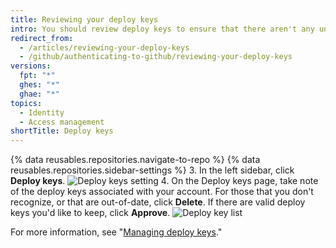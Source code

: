```yaml
---
title: Reviewing your deploy keys
intro: You should review deploy keys to ensure that there aren't any unauthorized (or possibly compromised) keys. You can also approve existing deploy keys that are valid.
redirect_from:
  - /articles/reviewing-your-deploy-keys
  - /github/authenticating-to-github/reviewing-your-deploy-keys
versions:
  fpt: "*"
  ghes: "*"
  ghae: "*"
topics:
  - Identity
  - Access management
shortTitle: Deploy keys
---
```


{% data reusables.repositories.navigate-to-repo %}
{% data reusables.repositories.sidebar-settings %} 3. In the left sidebar, click **Deploy keys**.
![Deploy keys setting](/assets/images/help/settings/settings-sidebar-deploy-keys.png) 4. On the Deploy keys page, take note of the deploy keys associated with your account. For those that you don't recognize, or that are out-of-date, click **Delete**. If there are valid deploy keys you'd like to keep, click **Approve**.
![Deploy key list](/assets/images/help/settings/settings-deploy-key-review.png)

For more information, see "[Managing deploy keys](/guides/managing-deploy-keys)."
